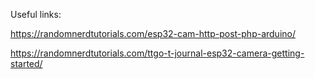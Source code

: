 Useful links:

https://randomnerdtutorials.com/esp32-cam-http-post-php-arduino/

https://randomnerdtutorials.com/ttgo-t-journal-esp32-camera-getting-started/

